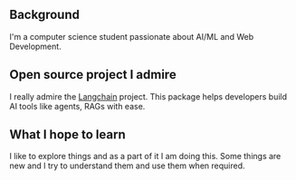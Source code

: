 ## Background
I'm a computer science student passionate about AI/ML and Web Development.

## Open source project I admire
I really admire the [Langchain](https://github.com/langchain-ai/langchain) project. This package helps developers build AI tools like agents, RAGs with ease.

## What I hope to learn
I like to explore things and as a part of it I am doing this. Some things are new and I try to understand them and use them when required.
